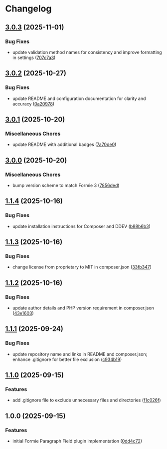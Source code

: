 # Changelog

## [3.0.3](https://github.com/LindemannRock/craft-formie-paragraph-field/compare/v3.0.2...v3.0.3) (2025-11-01)


### Bug Fixes

* update validation method names for consistency and improve formatting in settings ([707c7a3](https://github.com/LindemannRock/craft-formie-paragraph-field/commit/707c7a38f1b8532724e22213612bde404b4d732a))

## [3.0.2](https://github.com/LindemannRock/craft-formie-paragraph-field/compare/v3.0.1...v3.0.2) (2025-10-27)


### Bug Fixes

* update README and configuration documentation for clarity and accuracy ([0a20978](https://github.com/LindemannRock/craft-formie-paragraph-field/commit/0a20978397ba932df14f5d6a8811ad4777b67a73))

## [3.0.1](https://github.com/LindemannRock/craft-formie-paragraph-field/compare/v3.0.0...v3.0.1) (2025-10-20)


### Miscellaneous Chores

* update README with additional badges ([7a70de0](https://github.com/LindemannRock/craft-formie-paragraph-field/commit/7a70de0c100d4d3c09d5468c678383ca53ae8f53))

## [3.0.0](https://github.com/LindemannRock/craft-formie-paragraph-field/compare/v1.1.4...v3.0.0) (2025-10-20)


### Miscellaneous Chores

* bump version scheme to match Formie 3 ([7856ded](https://github.com/LindemannRock/craft-formie-paragraph-field/commit/7856ded83af2dc289afb43067b61b1493d1be0cf))

## [1.1.4](https://github.com/LindemannRock/craft-formie-paragraph-field/compare/v1.1.3...v1.1.4) (2025-10-16)


### Bug Fixes

* update installation instructions for Composer and DDEV ([b88b6b3](https://github.com/LindemannRock/craft-formie-paragraph-field/commit/b88b6b3234743ca4455ceb4f2b3d1424807aa57f))

## [1.1.3](https://github.com/LindemannRock/craft-formie-paragraph-field/compare/v1.1.2...v1.1.3) (2025-10-16)


### Bug Fixes

* change license from proprietary to MIT in composer.json ([33fb347](https://github.com/LindemannRock/craft-formie-paragraph-field/commit/33fb347c21c5f382640cfbe295d6c50a194f6dd5))

## [1.1.2](https://github.com/LindemannRock/craft-formie-paragraph-field/compare/v1.1.1...v1.1.2) (2025-10-16)


### Bug Fixes

* update author details and PHP version requirement in composer.json ([43e1603](https://github.com/LindemannRock/craft-formie-paragraph-field/commit/43e16037b57e54006320bbc87b7b86c7bb6c2906))

## [1.1.1](https://github.com/LindemannRock/craft-formie-paragraph-field/compare/v1.1.0...v1.1.1) (2025-09-24)


### Bug Fixes

* update repository name and links in README and composer.json; enhance .gitignore for better file exclusion ([c934b19](https://github.com/LindemannRock/craft-formie-paragraph-field/commit/c934b19ccd952ed9980c2110967460b4773041eb))

## [1.1.0](https://github.com/LindemannRock/formie-paragraph-field/compare/v1.0.0...v1.1.0) (2025-09-15)


### Features

* add .gitignore file to exclude unnecessary files and directories ([f1c026f](https://github.com/LindemannRock/formie-paragraph-field/commit/f1c026fa36956b6c1b91d1c9f778e789dbbc632b))

## 1.0.0 (2025-09-15)


### Features

* initial Formie Paragraph Field plugin implementation ([0dd4c72](https://github.com/LindemannRock/formie-paragraph-field/commit/0dd4c72db3b92d140ac93c048fea461f56fe956b))
